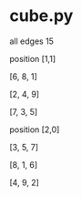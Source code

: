 # cube.py

all edges 15

position [1,1]

[6, 8, 1]

[2, 4, 9]

[7, 3, 5]


position [2,0]

[3, 5, 7]

[8, 1, 6]

[4, 9, 2]
